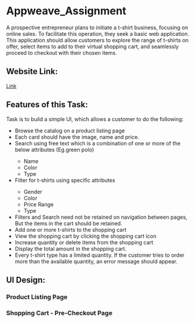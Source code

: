 # Appweave_Assignment
A prospective entrepreneur plans to initiate a t-shirt business, focusing on online sales. To facilitate this operation, they seek a basic web application. This application should allow customers to explore the range of t-shirts on offer, select items to add to their virtual shopping cart, and seamlessly proceed to checkout with their chosen items.<br>
<h2>Website Link:</h2><a href="https://tejaappweave.netlify.app">Link</a>
<h2>Features of this Task: </h2>
<p>Task is to build a simple UI, which allows a customer to do the following:</p>
<ul>
<li>Browse the catalog on a product listing page</li>
<li>Each card should have the image, name and price.</li>
<li>Search using free text which is a combination of one or more of the below attributes (Eg.green polo)</li>
<ul>
  <li>Name</li>
  <li>Color</li>
  <li>Type</li>
</ul>
<li>Filter for t-shirts using specific attributes</li>
<ul>
  <li>Gender</li>
  <li>Color</li>
  <li>Price Range</li>
  <li>Type</li>
</ul>
<li>Filters and Search need not be retained on navigation between pages, But the items in the cart should be retained.</li>
<li>Add one or more t-shirts to the shopping cart</li>
<li>View the shopping cart by clicking the shopping cart icon</li>
<li>Increase quantity or delete items from the shopping cart</li>
<li>Display the total amount in the shopping cart.</li>
<li>Every t-shirt type has a limited quantity. If the customer tries to order more than the available quantity, an error message should appear.</li>
</ul>
<h2>UI Design: </h2>
<h3>Product Listing Page</h3>

<h3>Shopping Cart - Pre-Checkout Page</h3>
